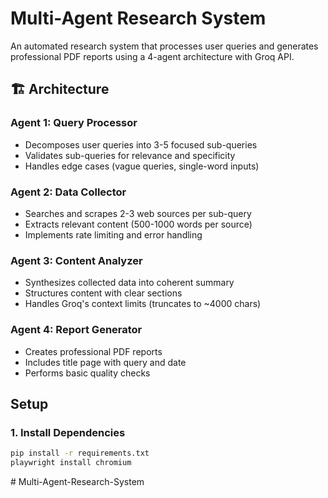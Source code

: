 # Multi-Agent Research System

An automated research system that processes user queries and generates professional PDF reports using a 4-agent architecture with Groq API.

## 🏗️ Architecture

### Agent 1: Query Processor

- Decomposes user queries into 3-5 focused sub-queries
- Validates sub-queries for relevance and specificity
- Handles edge cases (vague queries, single-word inputs)

### Agent 2: Data Collector

- Searches and scrapes 2-3 web sources per sub-query
- Extracts relevant content (500-1000 words per source)
- Implements rate limiting and error handling

### Agent 3: Content Analyzer

- Synthesizes collected data into coherent summary
- Structures content with clear sections
- Handles Groq's context limits (truncates to ~4000 chars)

### Agent 4: Report Generator

- Creates professional PDF reports
- Includes title page with query and date
- Performs basic quality checks

## Setup

### 1. Install Dependencies

```bash
pip install -r requirements.txt
playwright install chromium
```
#   M u l t i - A g e n t - R e s e a r c h - S y s t e m 
 
 
